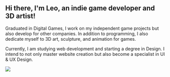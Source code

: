 ## Hi there, I'm Leo, an indie game developer and 3D artist!

Graduated in Digital Games, I work on my independent game projects but also develop for other companies. In addition to programming, I also dedicate myself to 3D art, sculpture, and animation for games.

Currently, I am studying web development and starting a degree in Design. I intend to not only master website creation but also become a specialist in UI & UX Design.

<div>
  <a href="https://github.com/leospadim">
  <img src="https://github-readme-stats-leospadim.vercel.app/api/top-langs/?username=leospadim&layout=compact&theme=transparent&hide=hlsl,shaderlab&langs_count=6&hide_border=true&card_width=350" />
</div>

